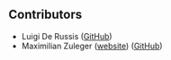 ## Contributors

* Luigi De Russis ([GitHub](https://github.com/luigidr))
* Maximilian Zuleger ([website](https://max-z.de)) ([GitHub](https://github.com/maxizu))
